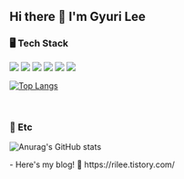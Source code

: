 ## Hi there 👋 I'm Gyuri Lee
### 🖥 Tech Stack
<img src="https://img.shields.io/badge/HTML5-E34F26?style=for-the-badge&logo=HTML5&logoColor=white"></a>
<img src="https://img.shields.io/badge/CSS3-1572B6?style=for-the-badge&logo=CSS3&logoColor=white"></a>
<img src="https://img.shields.io/badge/JavaScript-F7DF1E?style=for-the-badge&logo=JavaScript&logoColor=white"></a>
<img src="https://img.shields.io/badge/styled--components-DB7093?style=for-the-badge&logo=styled-components&logoColor=white"></a>
<img src="https://img.shields.io/badge/react-61DAFB?style=for-the-badge&logo=react&logoColor=black"></a>
<img src="https://img.shields.io/badge/redux-764ABC?style=for-the-badge&logo=redux&logoColor=white"></p>

[![Top Langs](https://github-readme-stats.vercel.app/api/top-langs/?username=degurrrrrr&layout=compact)](https://github.com/degurrrrrr/github-readme-stats)

<br />

### 🎨 Etc
![Anurag's GitHub stats](https://github-readme-stats.vercel.app/api?username=degurrrrrr&show_icons=true&theme=default)
</div>
- Here's my blog! 🔎 https://rilee.tistory.com/ <br />
